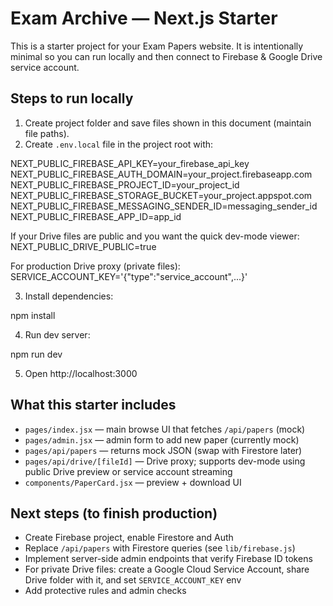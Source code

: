 # Exam Archive — Next.js Starter

This is a starter project for your Exam Papers website. It is intentionally minimal so you can run locally and then connect to Firebase & Google Drive service account.

## Steps to run locally
1. Create project folder and save files shown in this document (maintain file paths).
2. Create `.env.local` file in the project root with:

NEXT_PUBLIC_FIREBASE_API_KEY=your_firebase_api_key
NEXT_PUBLIC_FIREBASE_AUTH_DOMAIN=your_project.firebaseapp.com
NEXT_PUBLIC_FIREBASE_PROJECT_ID=your_project_id
NEXT_PUBLIC_FIREBASE_STORAGE_BUCKET=your_project.appspot.com
NEXT_PUBLIC_FIREBASE_MESSAGING_SENDER_ID=messaging_sender_id
NEXT_PUBLIC_FIREBASE_APP_ID=app_id

If your Drive files are public and you want the quick dev-mode viewer:
NEXT_PUBLIC_DRIVE_PUBLIC=true

For production Drive proxy (private files):
SERVICE_ACCOUNT_KEY='{"type":"service_account",...}'



3. Install dependencies:

npm install



4. Run dev server:

npm run dev


5. Open http://localhost:3000

## What this starter includes
- `pages/index.jsx` — main browse UI that fetches `/api/papers` (mock)
- `pages/admin.jsx` — admin form to add new paper (currently mock)
- `pages/api/papers` — returns mock JSON (swap with Firestore later)
- `pages/api/drive/[fileId]` — Drive proxy; supports dev-mode using public Drive preview or service account streaming
- `components/PaperCard.jsx` — preview + download UI

## Next steps (to finish production)
- Create Firebase project, enable Firestore and Auth
- Replace `/api/papers` with Firestore queries (see `lib/firebase.js`)
- Implement server-side admin endpoints that verify Firebase ID tokens
- For private Drive files: create a Google Cloud Service Account, share Drive folder with it, and set `SERVICE_ACCOUNT_KEY` env
- Add protective rules and admin checks
